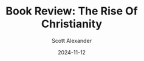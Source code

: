 ---
layout: podcast
title: "Book Review: The Rise Of Christianity"
author: Scott Alexander
description: https://www.astralcodexten.com/p/book-review-the-rise-of-christianity
date: 2024-11-12
length: 12549529
duration: 3137
guid: book-review-the-rise-of-christianity
---